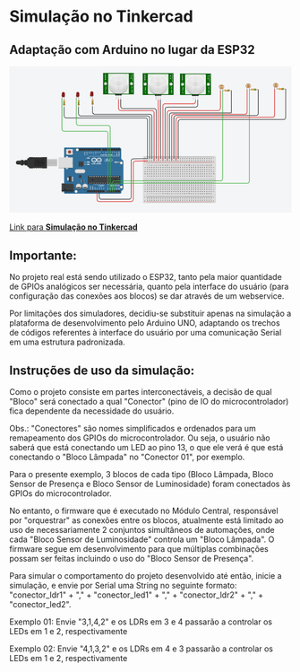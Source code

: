 # Simulação no Tinkercad
## Adaptação com Arduino no lugar da ESP32

![](./simulacao_tinkercad.png "Simulação no Tinkercad")

[Link para **Simulação no Tinkercad**](https://www.tinkercad.com/things/9RlsVM4j3ot-simulacao-sistema-integrado-entrega-060324?sharecode=45vSNcvdOfVmOsR98WhpwKhoP42aTDv7M-vYLuvkULo)

## **Importante**:

No projeto real está sendo utilizado o ESP32, tanto pela maior quantidade de GPIOs analógicos ser necessária, quanto pela interface do usuário (para configuração das conexões aos blocos) se dar através de um webservice.

Por limitações dos simuladores, decidiu-se substituir apenas na simulação a plataforma de desenvolvimento pelo Arduino UNO, adaptando os trechos de códigos referentes à interface do usuário por uma comunicação Serial em uma estrutura padronizada.

## **Instruções de uso da simulação**:

Como o projeto consiste em partes interconectáveis, a decisão de qual "Bloco" será conectado a qual "Conector" (pino de IO do microcontrolador) fica dependente da necessidade do usuário.

Obs.: "Conectores" são nomes simplificados e ordenados para um remapeamento dos GPIOs do microcontrolador. Ou seja, o usuário não saberá que está conectando um LED ao pino 13, o que ele verá é que está conectando o "Bloco Lâmpada" no "Conector 01", por exemplo.

Para o presente exemplo, 3 blocos de cada tipo (Bloco Lâmpada, Bloco Sensor de Presença e Bloco Sensor de Luminosidade) foram conectados às GPIOs do microcontrolador.

No entanto, o firmware que é executado no Módulo Central, responsável por "orquestrar" as conexões entre os blocos, atualmente está limitado ao uso de necessariamente 2 conjuntos simultâneos de automações, onde cada "Bloco Sensor de Luminosidade" controla um "Bloco Lâmpada". O firmware segue em desenvolvimento para que múltiplas combinações possam ser feitas incluindo o uso do "Bloco Sensor de Presença".

Para simular o comportamento do projeto desenvolvido até então, inicie a simulação, e envie por Serial uma String no seguinte formato:
"conector_ldr1" + "," + "conector_led1" + "," + "conector_ldr2" + "," + "conector_led2".

Exemplo 01:
Envie "3,1,4,2" e os LDRs em 3 e 4 passarão a controlar os LEDs em 1 e 2, respectivamente

Exemplo 02:
Envie "4,1,3,2" e os LDRs em 4 e 3 passarão a controlar os LEDs em 1 e 2, respectivamente